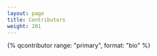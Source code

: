 ```yaml
---
layout: page
title: Contributors
weight: 201
---
```


{% qcontributor range: "primary", format: "bio" %}
